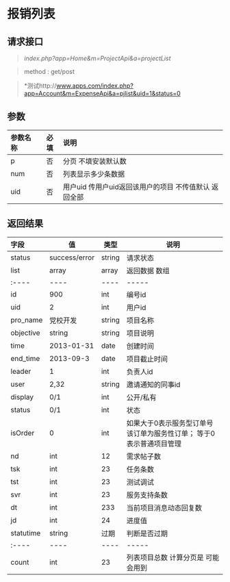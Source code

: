 # 报销列表
## 请求接口 

>  *index.php?app=Home&m=ProjectApi&a=projectList*

>  method : get/post

> *测试http://www.apps.com/index.php?app=Account&m=ExpenseApi&a=pjlist&uid=1&status=0
## 参数

| 参数名称      |    必填 | 说明  |
| :-------- | :--------:| :-- |
| p  | 否 |  分页 不填安装默认数   |
|num | 否| 列表显示多少条数据 |
|uid| 否| 用户uid 传用户uid返回该用户的项目 不传值默认 返回全部 |



## 返回结果
|字段 |  值| 类型 | 说明|
|:----|----|----|-----|
|status| success/error | string| 请求状态 |
|list|array | array | 返回数据 数组|
|:----|----|----|-----|
|id|900|int|编号id|
|uid|2|int|用户id|
|pro_name|党校开发|string| 项目名称 |
|objective|string|string|项目说明|
|time|2013-01-31|date|创建时间|
|end_time|2013-09-3|date|项目截止时间|
|leader|1|int|负责人id|
|user|2,32|string|邀请通知的同事id|
|display|0/1|int|公开/私有|
|status|0/1|int|状态| 进行中/ 结束 |
|isOrder|0|int|如果大于0表示服务型订单号 该订单为服务性订单； 等于0表示普通项目管理|
|nd|int|12|需求帖子数|
|tsk|int|23|任务条数|
|tst|int|23|测试调试|
|svr|int|23|服务支持条数|
|dt|int|233|当前项目消息动态回复数|
|jd|int|24|进度值|
|statutime|string|过期|判断是否过期|
|:----|----|----|-----|
|count|int|23|列表项目总数 计算分页是 可能会用到|